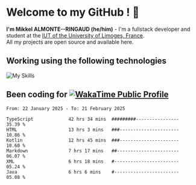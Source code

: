 # Welcome to my GitHub ! 🌃

**I'm Mikkel ALMONTE--RINGAUD (he/him)** - I'm a fullstack developer and student at the [IUT of the University of Limoges, France](https://iut.unilim.fr). \
All my projects are open source and available here.

## Working using the following technologies

![My Skills](https://skillicons.dev/icons?i=solidjs,pnpm,nodejs,ts,js,vercel,netlify,html,css,rust,astro,git,vue,md,electron,figma,github,bash,bun,cloudflare,py,tailwind,nginx,npm,tauri,vite,zig,yarn,windicss,dart,flutter,kotlin&theme=dark)

## Been coding for [![WakaTime Public Profile](https://wakatime.com/badge/user/0839e595-e07a-435c-8d59-ed95f2a3d6dd.svg?style=flat-square)](https://wakatime.com/@0839e595-e07a-435c-8d59-ed95f2a3d6dd)

<!--START_SECTION:waka-->

```plain
From: 22 January 2025 - To: 21 February 2025

TypeScript             42 hrs 34 mins  #########----------------   35.39 %
HTML                   13 hrs 3 mins   ###----------------------   10.86 %
Kotlin                 12 hrs 45 mins  ###----------------------   10.60 %
Markdown               7 hrs 17 mins   ##-----------------------   06.07 %
XML                    6 hrs 18 mins   #------------------------   05.24 %
Java                   6 hrs 6 mins    #------------------------   05.08 %
```

<!--END_SECTION:waka-->
